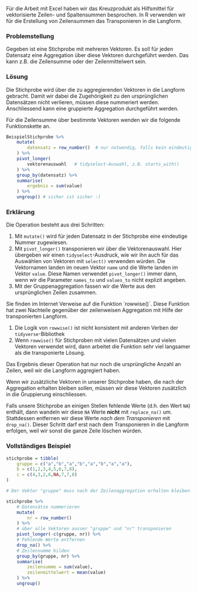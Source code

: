 Für die Arbeit mit Excel haben wir das Kreuzprodukt als Hilfsmittel für vektorisierte Zeilen- und Spaltensummen besprochen. In R verwenden wir für die Erstellung von Zeilensummen das Transponieren in die Langform. 

### Problemstellung

Gegeben ist eine Stichprobe mit mehreren Vektoren. Es soll für jeden Datensatz eine Aggregation über diese Vektoren durchgeführt werden. Das kann z.B. die Zeilensumme oder der Zeilenmittelwert sein.

### Lösung

Die Stichprobe wird über die zu aggregierenden Vektoren in die Langform gebracht. Damit wir dabei die Zugehörigkeit zu den ursprünglichen Datensätzen nicht verlieren, müssen diese nummeriert werden. Anschliessend kann eine gruppierte Aggregation durchgeführt werden.

Für die Zeilensumme über bestimmte Vektoren wenden wir die folgende Funktionskette an.

```R
BeispielStichprobe %>%
    mutate(
        datensatz = row_number()  # nur notwendig, falls kein eindeutiger Vektor vorhanden ist.
    ) %>%
    pivot_longer(
        vektorenauswahl   # tidyselect-Auswahl, z.B. starts_with()
    ) %>%
    group_by(datensatz) %>%
    summarise(
        ergebnis = sum(value)
    ) %>%
    ungroup() # sicher ist sicher :)
```

### Erklärung

Die Operation besteht aus drei Schritten: 

1. Mit `mutate()` wird für jeden Datensatz in der Stichprobe eine eindeutige Nummer zugewiesen. 
2. Mit `pivot_longer()` transponieren wir über die Vektorenauswahl. Hier übergeben wir einen `tidyselect`-Ausdruck, wie wir ihn auch für das Auswählen von Vektoren mit `select()` verwenden würden. Die Vektornamen landen im neuen Vektor `name` und die Werte landen im Vektor `value`. Diese Namen verwendet `pivot_longer()` immer dann, wenn wir die Parameter `names_to` und `values_to` nicht explizit angeben. 
3. Mit der Gruppenaggregation fassen wir die Werte aus den ursprünglichen Zeilen zusammen. 

<div class="alert alert-warning" markdown="1">
Sie finden im Internet Verweise auf die Funktion `rowwise()`. Diese Funktion hat zwei Nachteile gegenüber der zeilenweisen Aggregation mit Hilfe der transponierten Langform.

1. Die Logik von `rowwise()` ist nicht konsistent mit anderen Verben der `tidyverse`-Bibliothek
2. Wenn `rowwise()` für Stichproben mit vielen Datensätzen und vielen Vektoren verwendet wird, dann arbeitet die Funktion sehr viel langsamer als die transponierte Lösung. 
</div>

Das Ergebnis dieser Operation  hat nur noch die ursprüngliche Anzahl an Zeilen, weil wir die Langform aggregiert haben. 

Wenn wir zusätzliche Vektoren in unserer Stichprobe haben, die nach der Aggregation erhalten bleiben sollen, müssen wir diese Vektoren zusätzlich in die Gruppierung einschliessen.

Falls unsere Stichprobe an einigen Stellen fehlende Werte (d.h. den Wert `NA`) enthält, dann wandeln wir diese `NA` Werte **nicht** mit `replace_na()` um. Stattdessen entfernen wir diese Werte *nach dem Transponieren* mit `drop_na()`. Dieser Schritt darf erst nach dem Transponieren in die Langform erfolgen, weil wir sonst die ganze Zeile löschen würden.  

### Vollständiges Beispiel

```R
stichprobe = tibble(
    gruppe = c("a","b","a","b","a","b","a","a"),
    b = c(1,2,3,4,5,6,7,8),
    c = c(4,3,2,6,NA,7,7,8)
)

# Der Vektor "gruppe" muss nach der Zeilenaggregation erhalten bleiben.

stichprobe %>%
    # Datensätze nummerieren
    mutate(
        nr = row_number() 
    ) %>% 
    # über alle Vektoren ausser "gruppe" und "nr" transponieren
    pivot_longer(-c(gruppe, nr)) %>% 
    # Fehlende Werte entfernen
    drop_na() %>%
    # Zeilensumme bilden
    group_by(gruppe, nr) %>%
    summarise(
        zeilensumme = sum(value), 
        zeilenmittelwert = mean(value)
    ) %>% 
    ungroup()
```

